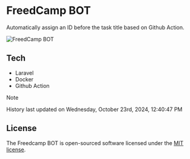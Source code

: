 # FreedCamp BOT

Automatically assign an ID before the task title based on Github Action.

![FreedCamp BOT](https://repository-images.githubusercontent.com/737932867/7d34798b-2680-471c-b089-a78a718d3d6a)

## Tech

- Laravel
- Docker
- Github Action

> [!NOTE]  
> History last updated on Wednesday, October 23rd, 2024, 12:40:47 PM

## License

The Freedcamp BOT is open-sourced software licensed under the [MIT license](https://opensource.org/licenses/MIT).
